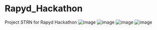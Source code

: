 # Rapyd_Hackathon
Project STRN for Rapyd Hackathon
![image](https://user-images.githubusercontent.com/101681695/180660124-dcf5cb7d-64f3-45be-8bc9-cb646ffc9729.png)
![image](https://user-images.githubusercontent.com/101681695/180660151-c2f2a383-8bde-405a-96cb-274a196789cb.png)
![image](https://user-images.githubusercontent.com/101681695/180660179-fa8381af-1fee-4bea-b5a7-f6f503d46889.png)
![image](https://user-images.githubusercontent.com/101681695/180660276-23f88371-a8e6-4f79-a76d-0720db5ffc11.png)

